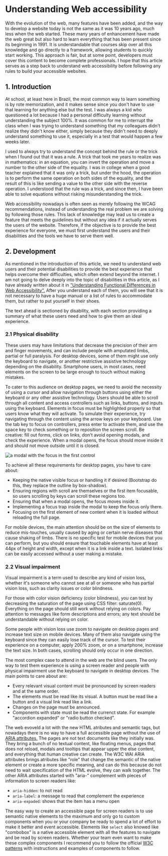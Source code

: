 # Understanding Web accessibility

With the evolution of the web, many features have been added, and the way to develop a website today is not the same as it was 10 years ago, much less when the web started. These many years of enhancement have made the web great but also hard to learn everything that has been present since its beginning in 1991. It is understandable that courses skip over all this knowledge and go directly to a framework, allowing students to quickly start working. This approach is fair, but at some point, developers must cover this content to become complete professionals. I hope that this article serves as a step back to understand web accessibility before following any rules to build your accessible websites.

## 1. Introduction

At school, at least here in Brazil, the most common way to learn something is by rote memorization, and it makes sense since you don't have to use that learning for anything else but the test. I was always a kid who questioned a lot because I had a personal difficulty learning without understanding the subject 100%. It was common for me to interrupt the class when I was trying to understand something that my colleagues didn't realize they didn't know either, simply because they didn't need to deeply understand something to use it, especially in a test that would happen a few weeks later.

I used to always try to understand the concept behind the rule or the trick when I found out that it was a rule. A trick that took me years to realize was in mathematics: in an equation, you can invert the operation and move a number to the other side of the equality. I was in college when a good teacher explained that it was only a trick, but under the hood, the operation is to perform the same operation on both sides of the equality, and the result of this is like sending a value to the other side with the reverse operation. I understood that the rule was a trick, and since then, I have been able to solve equations without risking misunderstanding the trick.

Web accessibility nowadays is often seen as merely following the WCAG recommendations, instead of understanding the real problem we are solving by following those rules. This lack of knowledge may lead us to create a feature that meets the guidelines but without any idea if it actually serves the users of the website. Therefore, if the objective is to provide the best experience for everyone, we must first understand the users and their disabilities and the tools we have to serve them well.

## 2. Development

As mentioned in the introduction of this article, we need to understand web users and their potential disabilities to provide the best experience that helps overcome their difficulties, which often extend beyond the internet. I am not going to delve deeply into the topic of disabilities in this article, as I have already written about it in ["Understanding Functional Differences in Web Accessibility".](./the-users-pt.md) After you understand each of them, you will see that it is not necessary to have a huge manual or a list of rules to accommodate them, but rather to put yourself in their shoes.

The text ahead is sectioned by disability, with each section providing a summary of what these users need and how to give them an ideal experience.

### 2.1 Physical disability

These users may have limitations that decrease the precision of their arm and finger movements, and can include people with amputated limbs, partial or full paralysis. For desktop devices, some of them might use only the keyboard to navigate, or another restrictive assistive technology depending on the disability. Smartphone users, in most cases, need elements on the screen to be large enough to touch without making mistakes.

To cater to this audience on desktop pages, we need to avoid the necessity of using a cursor and allow navigation through buttons using either the keyboard or any other assistive technology. Users should be able to scroll through all content and access controllers such as links, buttons, and inputs using the keyboard. Elements in focus must be highlighted properly so that users know what they will activate. To simulate their experience, try navigating through the content using the arrow keys on your keyboard. Use the tab key to focus on controllers, press enter to activate them, and use the space key to check something or to reposition the screen scroll. Be creative: fill out forms, click on links, don't avoid opening modals, and check the experience. When a modal opens, the focus should move inside it and should not move outside until it is closed.

![a modal with the focus in the first control](https://github.com/jomarcardoso/accessibility/assets/27368585/b890d702-d1d8-438f-ab1e-1736d27f34d0)


To achieve all these requirements for desktop pages, you have to care about:

- Keeping the native visible focus or handling it if desired (Bootstrap do this, they replace the outline by box-shadow).
- Ensuring regions with scroll are themselves or the first item focusable, so users scrolling by keys can scroll these regions too.
- Ensuring that when a modal opens, the focus moves inside it.
- Implementing a focus trap inside the modal to keep the focus only there.
- Focusing on the first element of new content when it is loaded without reloading the full page.

For mobile devices, the main attention should be on the size of elements to reduce mis-touches, usually caused by aging or certain nerve diseases that cause shaking of limbs. There is no specific test for mobile devices that you can perform, but you should ensure that touchable elements have at least 44px of height and width, except when it is a link inside a text. Isolated links can be easily accessed without a user making a mistake.

### 2.2 Visual impairment

Visual impairment is a term used to describe any kind of vision loss, whether it's someone who cannot see at all or someone who has partial vision loss, such as clarity issues or color blindness.

For those with color vision deficiency (color blindness), you can test by decreasing the saturation of the page using CSS filter: saturate(0). Everything on the page should still work without relying on colors. Pay attention to messages like form descriptions and errors; any text should be understandable without relying on color.

Some people with vision loss use zoom to navigate on desktop pages and increase text size on mobile devices. Many of them also navigate using the keyboard since they can easily lose track of the cursor. To test their experience on a computer, apply 200% zoom, or on a smartphone, increase the text size. In both cases, scrolling should only occur in one direction.

The most complex case to attend in the web are the blind users. The only way to test them experience is using a screen reader and people with physical impairment use the keyboard to navigate in desktop devices. The main points to care about are:

- Every relevant visual content must be pronounced by screen readers and at the same order.
- The elements must be read like its visual. A button must be read like a button and a visual link read like a link.
- Changes on the page must be announced.
- Components with state must be read the currenct state. For example "accordion expanded" or "radio button checked".

The web evoveld a lot with the new HTML atributes and semantic tags, but nowadays there is no way to have a full accessible page without the use of [ARIA attributes.](https://www.w3.org/TR/wai-aria-1.2/) The pages are not text documents like they initially was. They bring a bunch of no textual content, like floating menus, pages that does not reload, modals and tooltips that appear upper the else content, and everything that human creative can create. The W3C WAI ARIA attributes brings atributes like "role" that change the semantic of the native element or create a more specific meaning, and can do this because do not need to wait specification of the HTML evolve, they can walk together. The other ARIA attributes started with "aria-" complement with pieces of information to screen readers like:

- `aria-hidden`: to not read
- `aria-label`: a message to read that complement the experience
- `aria-expaded`: shows that the item has a menu open

The easy way to create an accessible page for screen readers is to use semantic native elements to the maximum and only go to custom components when you or your company be ready to spend a lot of effort to make it better and event accessible. Elements like `select` also knowed like "combobox" is a native accessible element with all the features to navigate and be read by screen readers. Whether your team even want to make these complex components I recommend you to follow the official [W3C patterns](https://www.w3.org/WAI/ARIA/apg/patterns/) with instructions and examples of components to follow.


